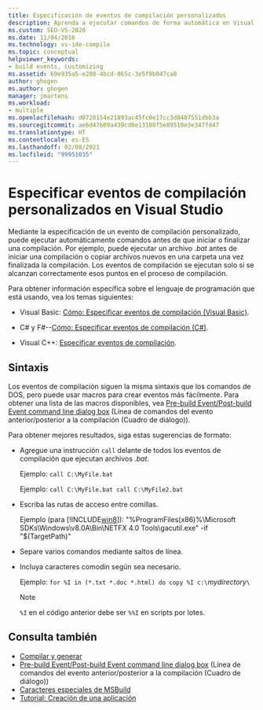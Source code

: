 ```yaml
---
title: Especificación de eventos de compilación personalizados
description: Aprenda a ejecutar comandos de forma automática en Visual Studio antes de que se inicie una compilación o después de que termine.
ms.custom: SEO-VS-2020
ms.date: 11/04/2016
ms.technology: vs-ide-compile
ms.topic: conceptual
helpviewer_keywords:
- build events, customizing
ms.assetid: 69e935a5-e208-4bcd-865c-3e5f9b047ca8
author: ghogen
ms.author: ghogen
manager: jmartens
ms.workload:
- multiple
ms.openlocfilehash: d0728154e21893ac45fc0e17cc3d0407551dbb3a
ms.sourcegitcommit: ae6d47b09a439cd0e13180f5e89510e3e347fd47
ms.translationtype: HT
ms.contentlocale: es-ES
ms.lasthandoff: 02/08/2021
ms.locfileid: "99951035"
---
```

# <a name="specify-custom-build-events-in-visual-studio"></a>Especificar eventos de compilación personalizados en Visual Studio

Mediante la especificación de un evento de compilación personalizado, puede ejecutar automáticamente comandos antes de que iniciar o finalizar una compilación. Por ejemplo, puede ejecutar un archivo *.bat* antes de iniciar una compilación o copiar archivos nuevos en una carpeta una vez finalizada la compilación. Los eventos de compilación se ejecutan solo si se alcanzan correctamente esos puntos en el proceso de compilación.

Para obtener información específica sobre el lenguaje de programación que está usando, vea los temas siguientes:

- Visual Basic: [Cómo: Especificar eventos de compilación (Visual Basic)](../ide/how-to-specify-build-events-visual-basic.md).

- C# y F#--[Cómo: Especificar eventos de compilación (C#)](../ide/how-to-specify-build-events-csharp.md).

- Visual C++: [Especificar eventos de compilación](/cpp/build/specifying-build-events).

## <a name="syntax"></a>Sintaxis

Los eventos de compilación siguen la misma sintaxis que los comandos de DOS, pero puede usar macros para crear eventos más fácilmente. Para obtener una lista de las macros disponibles, vea [Pre-build Event/Post-build Event command line dialog box](../ide/reference/pre-build-event-post-build-event-command-line-dialog-box.md) (Línea de comandos del evento anterior/posterior a la compilación (Cuadro de diálogo)).

Para obtener mejores resultados, siga estas sugerencias de formato:

- Agregue una instrucción `call` delante de todos los eventos de compilación que ejecutan archivos *.bat*.

   Ejemplo: `call C:\MyFile.bat`

   Ejemplo: `call C:\MyFile.bat call C:\MyFile2.bat`

- Escriba las rutas de acceso entre comillas.

   Ejemplo (para [!INCLUDE[win8](../debugger/includes/win8_md.md)]): "%ProgramFiles(x86)%\Microsoft SDKs\Windows\v8.0A\Bin\NETFX 4.0 Tools\gacutil.exe" -if "$(TargetPath)"

- Separe varios comandos mediante saltos de línea.

- Incluya caracteres comodín según sea necesario.

   Ejemplo: `for %I in (*.txt *.doc *.html) do copy %I c:\`*mydirectory*`\`

  > [!NOTE]
  > `%I` en el código anterior debe ser `%%I` en scripts por lotes.

## <a name="see-also"></a>Consulta también

- [Compilar y generar](../ide/compiling-and-building-in-visual-studio.md)
- [Pre-build Event/Post-build Event command line dialog box](../ide/reference/pre-build-event-post-build-event-command-line-dialog-box.md) (Línea de comandos del evento anterior/posterior a la compilación (Cuadro de diálogo))
- [Caracteres especiales de MSBuild](../msbuild/msbuild-special-characters.md)
- [Tutorial: Creación de una aplicación](../ide/walkthrough-building-an-application.md)
